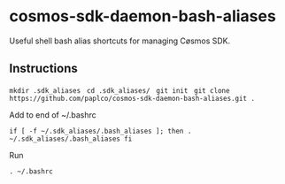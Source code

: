 # cosmos-sdk-daemon-bash-aliases
Useful shell bash alias shortcuts for managing Cøsmos SDK.

## Instructions

`mkdir .sdk_aliases `
`cd .sdk_aliases/ `
`git init `
`git clone https://github.com/paplco/cosmos-sdk-daemon-bash-aliases.git .`

Add to end of ~/.bashrc

`if [ -f ~/.sdk_aliases/.bash_aliases ]; then
    . ~/.sdk_aliases/.bash_aliases
fi`

Run

`. ~/.bashrc `
